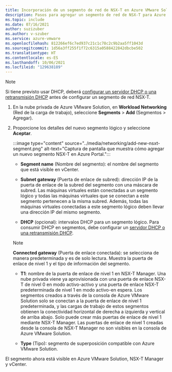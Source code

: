 ```yaml
---
title: Incorporación de un segmento de red de NSX-T en Azure VMware Solution
description: Pasos para agregar un segmento de red de NSX-T para Azure VMware Solution en Azure Portal.
ms.topic: include
ms.date: 07/16/2021
author: suzizuber
ms.author: v-szuber
ms.service: azure-vmware
ms.openlocfilehash: 812266ef6c7ed937c21c1c78c2c9b2aa5ff1043d
ms.sourcegitcommit: 1d56a3ff255f1f72c6315a0588422842dbcbe502
ms.translationtype: HT
ms.contentlocale: es-ES
ms.lasthandoff: 10/06/2021
ms.locfileid: "129638189"
---
```

<!-- Used in configure-dhcp-azure-vmware-solution.md and tutorial-nsx-t-network-segment.md -->


>[!NOTE]
>Si tiene previsto usar DHCP, deberá [configurar un servidor DHCP o una retransmisión DHCP](../configure-dhcp-azure-vmware-solution.md) antes de configurar un segmento de red NSX-T. 

1. En la nube privada de Azure VMware Solution, en **Workload Networking** (Red de la carga de trabajo), seleccione **Segments** > **Add** (Segmentos > Agregar). 

2. Proporcione los detalles del nuevo segmento lógico y seleccione **Aceptar**.

   :::image type="content" source="../media/networking/add-new-nsxt-segment.png" alt-text="Captura de pantalla que muestra cómo agregar un nuevo segmento NSX-T en Azure Portal.":::

   - **Segment name** (Nombre del segmento): el nombre del segmento que está visible en vCenter.

   - **Subnet gateway** (Puerta de enlace de subred): dirección IP de la puerta de enlace de la subred del segmento con una máscara de subred. Las máquinas virtuales están conectadas a un segmento lógico y todas las máquinas virtuales que se conectan a este segmento pertenecen a la misma subred.  Además, todas las máquinas virtuales conectadas a este segmento lógico deben llevar una dirección IP del mismo segmento.

   - **DHCP** (opcional): intervalos DHCP para un segmento lógico. Para consumir DHCP en segmentos, debe configurar un [servidor DHCP o una retransmisión DHCP](../configure-dhcp-azure-vmware-solution.md).    

   >[!NOTE]
   >**Connected gateway** (Puerta de enlace conectada): se selecciona de manera predeterminada y es de solo lectura.  Muestra la puerta de enlace de nivel 1 y el tipo de información del segmento. 
   >
   >- **T1**: nombre de la puerta de enlace de nivel 1 en NSX-T Manager. Una nube privada viene ya aprovisionada con una puerta de enlace NSX-T de nivel 0 en modo activo-activo y una puerta de enlace NSX-T predeterminada de nivel 1 en modo activo-en espera.  Los segmentos creados a través de la consola de Azure VMware Solution solo se conectan a la puerta de enlace de nivel 1 predeterminada, y las cargas de trabajo de estos segmentos obtienen la conectividad horizontal de derecha a izquierda y vertical de arriba abajo. Solo puede crear más puertas de enlace de nivel 1 mediante NSX-T Manager. Las puertas de enlace de nivel 1 creadas desde la consola de NSX-T Manager no son visibles en la consola de Azure VMware Solution. 
   >
   >- **Type** (Tipo): segmento de superposición compatible con Azure VMware Solution.

El segmento ahora está visible en Azure VMware Solution, NSX-T Manager y vCenter.
